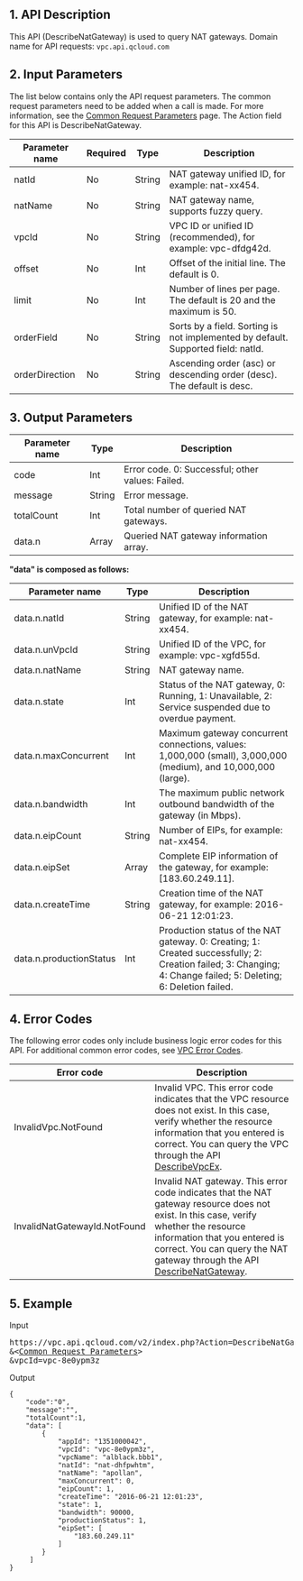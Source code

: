 ## 1. API Description

This API (DescribeNatGateway) is used to query NAT gateways.
Domain name for API requests: `vpc.api.qcloud.com`


## 2. Input Parameters
The list below contains only the API request parameters. The common request parameters need to be added when a call is made. For more information, see the <a href="https://intl.cloud.tencent.com/doc/api/372/4153" title="Common Request Parameters">Common Request Parameters</a> page. The Action field for this API is DescribeNatGateway.

| Parameter name | Required | Type | Description |
|---------|---------|---------|---------|
| natId | No | String | NAT gateway unified ID, for example: nat-xx454. |
| natName | No | String | NAT gateway name, supports fuzzy query. |
| vpcId | No | String | VPC ID or unified ID (recommended), for example: vpc-dfdg42d. |
| offset | No | Int | Offset of the initial line. The default is 0. |
| limit | No | Int | Number of lines per page. The default is 20 and the maximum is 50. |
| orderField | No | String | Sorts by a field. Sorting is not implemented by default.<br>Supported field: natId. |
| orderDirection | No | String | Ascending order (asc) or descending order (desc). The default is desc. |


## 3. Output Parameters

| Parameter name | Type | Description |
|---------|---------|---------|
| code | Int | Error code. 0: Successful; other values: Failed. |
| message | String | Error message. |
| totalCount | Int | Total number of queried NAT gateways. |
| data.n | Array | Queried NAT gateway information array. |

**"data" is composed as follows:**

| Parameter name | Type | Description |
|---------|---------|---------|
| data.n.natId | String | Unified ID of the NAT gateway, for example: nat-xx454. |
| data.n.unVpcId | String | Unified ID of the VPC, for example: vpc-xgfd55d. |
| data.n.natName | String | NAT gateway name. |
| data.n.state | Int | Status of the NAT gateway, 0: Running, 1: Unavailable, 2: Service suspended due to overdue payment. |
| data.n.maxConcurrent | Int | Maximum gateway concurrent connections, values: 1,000,000 (small), 3,000,000 (medium), and 10,000,000 (large). |
| data.n.bandwidth | Int | The maximum public network outbound bandwidth of the gateway (in Mbps). |
| data.n.eipCount | String | Number of EIPs, for example: nat-xx454. |
| data.n.eipSet | Array | Complete EIP information of the gateway, for example: [183.60.249.11]. |
| data.n.createTime | String | Creation time of the NAT gateway, for example: 2016-06-21 12:01:23. |
| data.n.productionStatus | Int | Production status of the NAT gateway. 0: Creating; 1: Created successfully; 2: Creation failed; 3: Changing; 4: Change failed; 5: Deleting; 6: Deletion failed. |

## 4. Error Codes
 The following error codes only include business logic error codes for this API. For additional common error codes, see <a href="https://intl.cloud.tencent.com/doc/api/245/4924" title="VPC Error Codes">VPC Error Codes</a>.

| Error code | Description |
|---------|---------|
| InvalidVpc.NotFound | Invalid VPC. This error code indicates that the VPC resource does not exist. In this case, verify whether the resource information that you entered is correct. You can query the VPC through the API <a href="http://intl.cloud.tencent.com/doc/api/245/%E6%9F%A5%E8%AF%A2%E7%A7%81%E6%9C%89%E7%BD%91%E7%BB%9C%E5%88%97%E8%A1%A8" title="DescribeVpcEx">DescribeVpcEx</a>. |
| InvalidNatGatewayId.NotFound | Invalid NAT gateway. This error code indicates that the NAT gateway resource does not exist. In this case, verify whether the resource information that you entered is correct. You can query the NAT gateway through the API <a href="https://intl.cloud.tencent.com/doc/api/245/%e6%9f%a5%e8%af%a2NAT%e7%bd%91%e5%85%b3?viewType=preview" title="DescribeNatGateway">DescribeNatGateway</a>. |

## 5. Example
Input
<pre>
https://vpc.api.qcloud.com/v2/index.php?Action=DescribeNatGateway
&<<a href="https://intl.cloud.tencent.com/doc/api/229/6976">Common Request Parameters</a>>
&vpcId=vpc-8e0ypm3z
</pre>
Output
```
{
    "code":"0",
    "message":"",
    "totalCount":1,
    "data": [
        {
            "appId": "1351000042",
            "vpcId": "vpc-8e0ypm3z",
            "vpcName": "alblack.bbb1",
            "natId": "nat-dhfpwhtm",
            "natName": "apollan",
            "maxConcurrent": 0,
            "eipCount": 1,
            "createTime": "2016-06-21 12:01:23",
            "state": 1,
            "bandwidth": 90000,
            "productionStatus": 1,
            "eipSet": [
                "183.60.249.11"
            ]
        }
     ]
}
```

